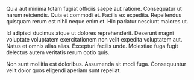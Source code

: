Quia aut minima totam fugiat officiis saepe aut ratione. Consequatur ut harum reiciendis. Quia et commodi et. Facilis ex expedita. Repellendus quisquam rerum est nihil neque enim et. Hic pariatur nesciunt maiores ut.
 Id adipisci ducimus atque ut dolores reprehenderit. Deserunt magni voluptate voluptatem exercitationem non velit expedita voluptatem aut. Natus et omnis alias alias. Excepturi facilis unde. Molestiae fuga fugit delectus autem veritatis rerum optio quis.
 Non sunt mollitia est doloribus. Assumenda sit modi fuga. Consequuntur velit dolor quos eligendi aperiam sunt repellat.